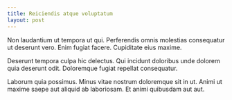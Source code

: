 ```yaml
---
title: Reiciendis atque voluptatum
layout: post
---
```

Non laudantium ut tempora ut qui. Perferendis omnis molestias consequatur ut deserunt vero. Enim fugiat facere. Cupiditate eius maxime.

Deserunt tempora culpa hic delectus. Qui incidunt doloribus unde dolorem quia deserunt odit. Doloremque fugiat repellat consequatur.

Laborum quia possimus. Minus vitae nostrum doloremque sit in ut. Animi ut maxime saepe aut aliquid ab laboriosam. Et animi quibusdam aut aut.
